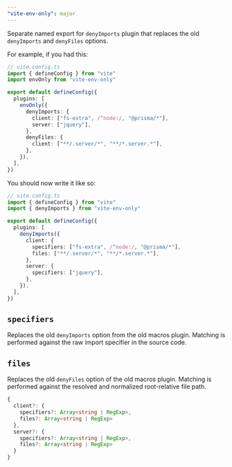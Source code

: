 ```yaml
---
"vite-env-only": major
---
```


Separate named export for `denyImports` plugin that replaces the old `denyImports` and `denyFiles` options.

For example, if you had this:

```ts
// vite.config.ts
import { defineConfig } from "vite"
import envOnly from "vite-env-only"

export default defineConfig({
  plugins: [
    envOnly({
      denyImports: {
        client: ["fs-extra", /^node:/, "@prisma/*"],
        server: ["jquery"],
      },
      denyFiles: {
        client: ["**/.server/*", "**/*.server.*"],
      },
    }),
  ],
})
```

You should now write it like so:

```ts
// vite.config.ts
import { defineConfig } from "vite"
import { denyImports } from "vite-env-only"

export default defineConfig({
  plugins: [
    denyImports({
      client: {
        specifiers: ["fs-extra", /^node:/, "@prisma/*"],
        files: ["**/.server/*", "**/*.server.*"],
      },
      server: {
        specifiers: ["jquery"],
      },
    }),
  ],
})
```

## `specifiers`

Replaces the old `denyImports` option from the old macros plugin.
Matching is performed against the raw import specifier in the source code.

## `files`

Replaces the old `denyFiles` option of the old macros plugin.
Matching is performed against the resolved and normalized root-relative file path.

```ts
{
  client?: {
    specifiers?: Array<string | RegExp>,
    files?: Array<string | RegExp>
  },
  server?: {
    specifiers?: Array<string | RegExp>,
    files?: Array<string | RegExp>
  }
}
```
